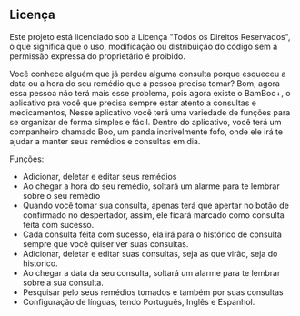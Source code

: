 ## Licença

Este projeto está licenciado sob a Licença "Todos os Direitos Reservados", o que significa que o uso, modificação ou distribuição do código sem a permissão expressa do proprietário é proibido.


Você conhece alguém que já perdeu alguma consulta porque esqueceu a data ou a hora do seu remédio que a pessoa precisa tomar? 
Bom, agora essa pessoa não terá mais esse problema, pois agora existe o BamBoo+, o aplicativo pra você que precisa sempre estar atento a consultas e medicamentos, Nesse
aplicativo você terá uma variedade de funções para se organizar de forma simples e fácil.
Dentro do aplicativo, você terá um companheiro chamado Boo, um panda incrivelmente fofo, onde ele irá te ajudar a manter seus remédios e consultas em dia.

Funções:
 - Adicionar, deletar e editar seus remédios
 - Ao chegar a hora do seu remédio, soltará um alarme para te lembrar sobre o seu remédio
 - Quando você tomar sua consulta, apenas terá que apertar no botão de confirmado no despertador, assim, ele ficará marcado como consulta feita com sucesso.
 - Cada consulta feita com sucesso, ela irá para o histórico de consulta sempre que você quiser ver suas consultas.
 - Adicionar, deletar e editar suas consultas, seja as que virão, seja do historico.
 - Ao chegar a data da seu consulta, soltará um alarme para te lembrar sobre a sua consulta.
 - Pesquisar pelo seus remédios tomados e também por suas consultas
 - Configuração de línguas, tendo Português, Inglês e Espanhol.
